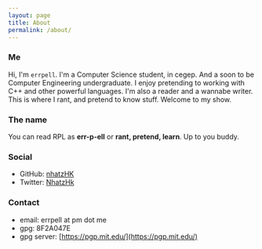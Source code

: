 ```yaml
---
layout: page
title: About
permalink: /about/
---
```


### Me

Hi, I'm `errpell`. I'm a Computer Science student, in cegep.
And a soon to be Computer Engineering undergraduate. I enjoy 
pretending to working with C++ and other powerful
languages. I'm also a reader and a wannabe writer. This is where
I rant, and pretend to know stuff. Welcome to my show.


### The name

You can read RPL as __err-p-ell__ or __rant, pretend, learn__. Up to you buddy.

### Social

- GitHub: [nhatzHK](https://github.com/nhatzHK)
- Twitter: [NhatzHk](https://twitter.com/NhatzHk)

### Contact

- email: errpell at pm dot me
- gpg: 8F2A047E
- gpg server: [https://pgp.mit.edu/](https://pgp.mit.edu/)
